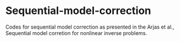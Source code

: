 # Sequential-model-correction
Codes for sequential model correction as presented in the Arjas et al., Sequential model corretion for nonlinear inverse problems.
